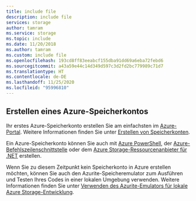 ```yaml
---
title: include file
description: include file
services: storage
author: tamram
ms.service: storage
ms.topic: include
ms.date: 11/20/2018
ms.author: tamram
ms.custom: include file
ms.openlocfilehash: 193cd8ff83eeabcf155dba91dd69a6eba72febd6
ms.sourcegitcommit: a43a59e44c14d349d597c3d2fd2bc779989c71d7
ms.translationtype: HT
ms.contentlocale: de-DE
ms.lasthandoff: 11/25/2020
ms.locfileid: "95996810"
---
```

## <a name="create-an-azure-storage-account"></a>Erstellen eines Azure-Speicherkontos

Ihr erstes Azure-Speicherkonto erstellen Sie am einfachsten im [Azure-Portal](https://portal.azure.com). Weitere Informationen finden Sie unter [Erstellen von Speicherkonten](../articles/storage/common/storage-account-create.md).

Ein Azure-Speicherkonto können Sie auch mit [Azure PowerShell](/powershell/module/az.storage/), der [Azure-Befehlszeilenschnittstelle](../articles/storage/blobs/storage-quickstart-blobs-cli.md) oder dem [Azure Storage-Ressourcenanbieter für .NET](https://azure.microsoft.com/resources/samples/storage-dotnet-resource-provider-getting-started/) erstellen.

Wenn Sie zu diesem Zeitpunkt kein Speicherkonto in Azure erstellen möchten, können Sie auch den Azurite-Speicheremulator zum Ausführen und Testen Ihres Codes in einer lokalen Umgebung verwenden. Weitere Informationen finden Sie unter [Verwenden des Azurite-Emulators für lokale Azure Storage-Entwicklung](../articles/storage/common/storage-use-azurite.md).